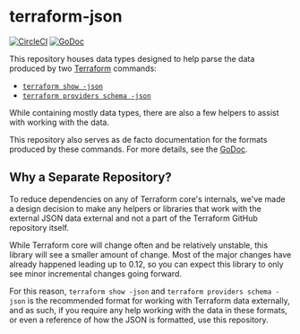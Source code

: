 # terraform-json

[![CircleCI](https://circleci.com/gh/hashicorp/terraform-json/tree/master.svg?style=svg)](https://circleci.com/gh/hashicorp/terraform-json/tree/master)
[![GoDoc](https://godoc.org/github.com/hashicorp/terraform-json?status.svg)](https://godoc.org/github.com/hashicorp/terraform-json)

This repository houses data types designed to help parse the data produced by
two [Terraform](https://www.terraform.io/) commands:

* [`terraform show -json`](https://www.terraform.io/docs/commands/show.html#json-output)
* [`terraform providers schema -json`](https://www.terraform.io/docs/commands/providers/schema.html#json)

While containing mostly data types, there are also a few helpers to assist with
working with the data.

This repository also serves as de facto documentation for the formats produced
by these commands. For more details, see the
[GoDoc](https://godoc.org/github.com/hashicorp/terraform-json).

## Why a Separate Repository?

To reduce dependencies on any of Terraform core's internals, we've made a design
decision to make any helpers or libraries that work with the external JSON data
external and not a part of the Terraform GitHub repository itself.

While Terraform core will change often and be relatively unstable, this library
will see a smaller amount of change. Most of the major changes have already
happened leading up to 0.12, so you can expect this library to only see minor
incremental changes going forward.

For this reason, `terraform show -json` and `terraform providers schema -json`
is the recommended format for working with Terraform data externally, and as
such, if you require any help working with the data in these formats, or even a
reference of how the JSON is formatted, use this repository.
